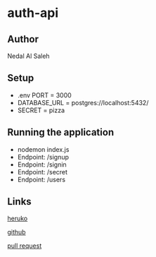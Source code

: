 # auth-api

## Author

Nedal Al Saleh

## Setup

* .env PORT = 3000
* DATABASE_URL = postgres://localhost:5432/
* SECRET = pizza

## Running the application

* nodemon index.js
* Endpoint: /signup
* Endpoint: /signin
* Endpoint: /secret
* Endpoint: /users

## Links

[heruko](https://lap8.herokuapp.com/)

[github](https://github.com/Nedal1994/auth-api/tree/dev)

[pull request](https://github.com/Nedal1994/auth-api/pull/1)